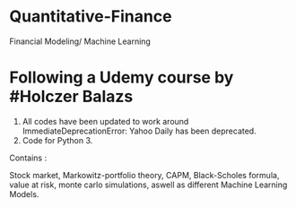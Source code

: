 # Quantitative-Finance
Financial Modeling/ Machine Learning 

 # Following a Udemy course by #Holczer Balazs
 
 1) All codes have been updated to work around ImmediateDeprecationError: 
      Yahoo Daily has been deprecated. 
 2) Code for Python 3. 
 
 Contains :

Stock market, Markowitz-portfolio theory, CAPM, Black-Scholes formula, value at risk, monte carlo simulations, aswell as different Machine Learning Models. 
     
     
